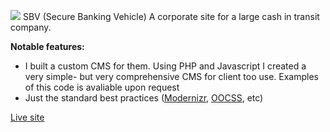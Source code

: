 <!--
tags: "web", "sticky", "2013"
-->

[![](img/web/thumbs/sbv.jpg)](img/web/full/sbv.jpg) SBV (Secure Banking Vehicle)  A corporate site for a large cash in transit company.

**Notable features:**
- I built a custom CMS for them. Using PHP and Javascript I created a very simple- but very comprehensive CMS for client too use. Examples of this code is avaliable upon request
- Just the standard best practices ([Modernizr](http://modernizr.com/), [OOCSS](https://github.com/stubbornella/oocss/wiki/), etc)

[Live site](http://www.sbv.co.za/)
